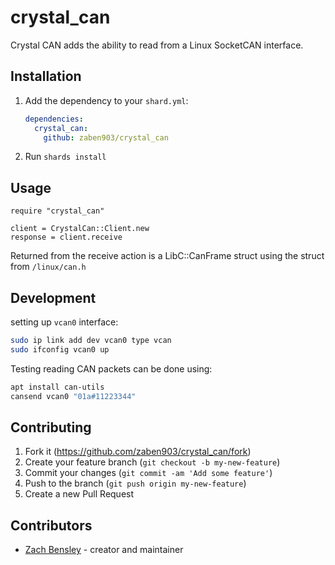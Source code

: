 # crystal_can

Crystal CAN adds the ability to read from a Linux SocketCAN interface.

## Installation

1. Add the dependency to your `shard.yml`:

   ```yaml
   dependencies:
     crystal_can:
       github: zaben903/crystal_can
   ```

2. Run `shards install`

## Usage

```crystal
require "crystal_can"

client = CrystalCan::Client.new
response = client.receive
```

Returned from the receive action is a LibC::CanFrame struct using the struct from `/linux/can.h`

## Development

setting up `vcan0` interface:
```bash
sudo ip link add dev vcan0 type vcan
sudo ifconfig vcan0 up
```

Testing reading CAN packets can be done using:
```bash
apt install can-utils
cansend vcan0 "01a#11223344"
```

## Contributing

1. Fork it (<https://github.com/zaben903/crystal_can/fork>)
2. Create your feature branch (`git checkout -b my-new-feature`)
3. Commit your changes (`git commit -am 'Add some feature'`)
4. Push to the branch (`git push origin my-new-feature`)
5. Create a new Pull Request

## Contributors

- [Zach Bensley](https://github.com/zaben903) - creator and maintainer
